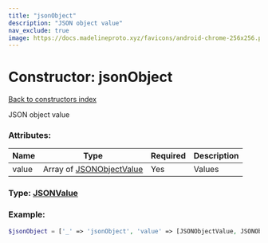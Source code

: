 ```yaml
---
title: "jsonObject"
description: "JSON object value"
nav_exclude: true
image: https://docs.madelineproto.xyz/favicons/android-chrome-256x256.png
---
```

# Constructor: jsonObject  
[Back to constructors index](index.md)



JSON object value

### Attributes:

| Name     |    Type       | Required | Description |
|----------|---------------|----------|-------------|
|value|Array of [JSONObjectValue](../types/JSONObjectValue.md) | Yes|Values|



### Type: [JSONValue](../types/JSONValue.md)


### Example:

```php
$jsonObject = ['_' => 'jsonObject', 'value' => [JSONObjectValue, JSONObjectValue]];
```  
